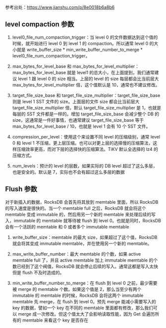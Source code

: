 参考出处：https://www.jianshu.com/p/8e0018b6a8b6

## level compaction 参数

1. level0_file_num_compaction_trigger：当 level 0 的文件数据达到这个值的时候，就开始进行 level 0 到 level 1 的 compaction。所以通常 level 0 的大小就是 write_buffer_size * min_write_buffer_number_to_merge * level0_file_num_compaction_trigger。
   
2. max_bytes_for_level_base 和 max_bytes_for_level_multiplier：max_bytes_for_level_base 就是 level1 的总大小，在上面提到，我们通常建议 level 1 跟 level 0 的 size 相当。上层的 level 的 size 每层都会比当前层大 max_bytes_for_level_multiplier 倍，这个值默认是 10，通常也不建议修改。
   
3. target_file_size_base 和 target_file_size_multiplier：target_file_size_base 则是 level 1 SST 文件的 size。上面层的文件 size 都会比当前层大 target_file_size_multiplier 倍，默认 target_file_size_multiplier 是 1，也就是每层的 SST 文件都是一样的。增加 target_file_size_base 会减少整个 DB 的 size，这通常是一件好事情，也通常建议 target_file_size_base 等于 max_bytes_for_level_base / 10，也就是 level 1 会有 10 个 SST 文件。
   
4. compression_per_level：使用这个来设置不同 level 的压缩级别，通常 level 0 和 level 1 不压缩，更上层压缩。也可以对更上层的选择慢的压缩算法，这样压缩效率更高，而对下层的选择快的压缩算法。TiKV 默认全选择的 lz4 的压缩方式。
   
5. num_levels：预计的 level 的层数，如果实际的 DB level 超过了这么多层，也是安全的。默认是 7，实际也不会有超过这么多层的数据

## Flush 参数

对于新插入的数据，RocksDB 会首先将其放到 memtable 里面，所以 RocksDB 的写入速度是很快的。当一个 memtable full 之后，RocksDB 就会将这个 memtable 变成 immutable 的，然后用另一个新的 memtable 来处理后续的写入，immutable 的 memtable 就等待被 flush 到 level 0。也就是同时，RocksDB 会有一个活跃的 memtable 和 0 或者多个 immutable memtable

1. write_buffer_size：memtable 的最大 size，如果超过了这个值，RocksDB 就会将其变成 immutable memtable，并在使用另一个新的 memtable。
   
2. max_write_buffer_number：最大 memtable 的个数，如果 active memtable full 了，并且 active memtable 加上 immutable memtable 的个数已经到了这个阀值，RocksDB 就会停止后续的写入。通常这都是写入太快但是 flush 不及时造成的。

3. min_write_buffer_number_to_merge：在 flush 到 level 0 之前，最少需要被 merge 的 memtable 个数。如果这个值是 2，那么当至少有两个 immutable 的 memtable 的时候，RocksDB 会将这两个 immutable memtable 先 merge，在 flush 到 level 0。预先 merge 能减小需要写入的 key 的数据，譬如一个 key 在不同的 memtable 里面都有修改，那么我们可以 merge 成一次修改。但这个值太大了会影响读取性能，因为 Get 会遍历所有的 memtable 来看这个 key 是否存在